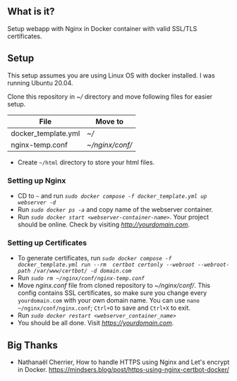 ## What is it?
Setup webapp with Nginx in Docker container with valid SSL/TLS certificates.

## Setup
This setup assumes you are using Linux OS with docker installed. I was running Ubuntu 20.04.

Clone this repository in *~/* directory and move following files for easier setup.

| File                  | Move to            |
|-----------------------|--------------------|
| docker_template.yml   | *~/*               |
| nginx-temp.conf       | *~/nginx/conf/*    |

- Create `~/html` directory to store your html files.

### Setting up Nginx
- CD to `~` and run *`sudo docker compose -f docker_template.yml up webserver -d`*
- Run *`sudo docker ps -a`* and copy name of the webserver container.
- Run *`sudo docker start <webserver-container-name>`*. Your project should be online. Check by visiting *http://yourdomain.com*.

### Setting up Certificates
- To generate certificates, run *`sudo docker compose -f docker_template.yml run --rm  certbot certonly --webroot --webroot-path /var/www/certbot/ -d domain.com`*
- Run *`sudo rm ~/nginx/conf/nginx-temp.conf`*
- Move *nginx.conf* file from cloned repository to *~/nginx/conf/*. This config contains SSL certificates, so make sure you change every `yourdomain.com` with your own domain name. You can use `nano ~/nginx/conf/nginx.conf`; `Ctrl+O` to save and `Ctrl+X` to exit.
- Run *`sudo docker restart <webserver_container_name>`*
- You should be all done. Visit *https://yourdomain.com*.

## Big Thanks
- Nathanaël Cherrier, How to handle HTTPS using Nginx and Let's encrypt in Docker. https://mindsers.blog/post/https-using-nginx-certbot-docker/